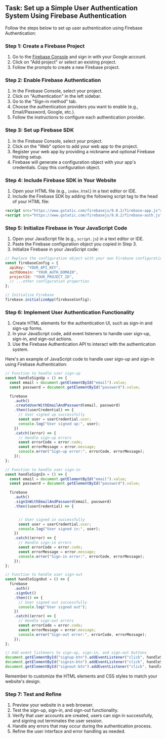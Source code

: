 

## Task: Set up a Simple User Authentication System Using Firebase Authentication

Follow the steps below to set up user authentication using Firebase Authentication:

### Step 1: Create a Firebase Project

1. Go to the [Firebase Console](https://console.firebase.google.com/) and sign in with your Google account.
2. Click on "Add project" or select an existing project.
3. Follow the prompts to create a new Firebase project.

### Step 2: Enable Firebase Authentication

1. In the Firebase Console, select your project.
2. Click on "Authentication" in the left sidebar.
3. Go to the "Sign-in method" tab.
4. Choose the authentication providers you want to enable (e.g., Email/Password, Google, etc.).
5. Follow the instructions to configure each authentication provider.

### Step 3: Set up Firebase SDK

1. In the Firebase Console, select your project.
2. Click on the "Web" option to add your web app to the project.
3. Register your web app by providing a nickname and optional Firebase Hosting setup.
4. Firebase will generate a configuration object with your app's credentials. Copy this configuration object.

### Step 4: Include Firebase SDK in Your Website

1. Open your HTML file (e.g., `index.html`) in a text editor or IDE.
2. Include the Firebase SDK by adding the following script tag to the head of your HTML file:

```html
<script src="https://www.gstatic.com/firebasejs/9.0.2/firebase-app.js"></script>
<script src="https://www.gstatic.com/firebasejs/9.0.2/firebase-auth.js"></script>
```

### Step 5: Initialize Firebase in Your JavaScript Code

1. Open your JavaScript file (e.g., `script.js`) in a text editor or IDE.
2. Paste the Firebase configuration object you copied in Step 3.
3. Initialize Firebase in your JavaScript code:

```javascript
// Replace the configuration object with your own Firebase configuration
const firebaseConfig = {
  apiKey: "YOUR_API_KEY",
  authDomain: "YOUR_AUTH_DOMAIN",
  projectId: "YOUR_PROJECT_ID",
  // ...other configuration properties
};

// Initialize Firebase
firebase.initializeApp(firebaseConfig);
```

### Step 6: Implement User Authentication Functionality

1. Create HTML elements for the authentication UI, such as sign-in and sign-up forms.
2. In your JavaScript code, add event listeners to handle user sign-up, sign-in, and sign-out actions.
3. Use the Firebase Authentication API to interact with the authentication system.

Here's an example of JavaScript code to handle user sign-up and sign-in using Firebase Authentication:

```javascript
// Function to handle user sign-up
const handleSignUp = () => {
  const email = document.getElementById("email").value;
  const password = document.getElementById("password").value;

  firebase
    .auth()
    .createUserWithEmailAndPassword(email, password)
    .then((userCredential) => {
      // User signed up successfully
      const user = userCredential.user;
      console.log("User signed up:", user);
    })
    .catch((error) => {
      // Handle sign-up errors
      const errorCode = error.code;
      const errorMessage = error.message;
      console.error("Sign-up error:", errorCode, errorMessage);
    });
};

// Function to handle user sign-in
const handleSignIn = () => {
  const email = document.getElementById("email").value;
  const password = document.getElementById("password").value;

  firebase
    .auth()
    .signInWithEmailAndPassword(email, password)
    .then((userCredential) => {


      // User signed in successfully
      const user = userCredential.user;
      console.log("User signed in:", user);
    })
    .catch((error) => {
      // Handle sign-in errors
      const errorCode = error.code;
      const errorMessage = error.message;
      console.error("Sign-in error:", errorCode, errorMessage);
    });
};

// Function to handle user sign-out
const handleSignOut = () => {
  firebase
    .auth()
    .signOut()
    .then(() => {
      // User signed out successfully
      console.log("User signed out");
    })
    .catch((error) => {
      // Handle sign-out errors
      const errorCode = error.code;
      const errorMessage = error.message;
      console.error("Sign-out error:", errorCode, errorMessage);
    });
};

// Add event listeners to sign-up, sign-in, and sign-out buttons
document.getElementById("signup-btn").addEventListener("click", handleSignUp);
document.getElementById("signin-btn").addEventListener("click", handleSignIn);
document.getElementById("signout-btn").addEventListener("click", handleSignOut);
```

Remember to customize the HTML elements and CSS styles to match your website's design.

### Step 7: Test and Refine

1. Preview your website in a web browser.
2. Test the sign-up, sign-in, and sign-out functionality.
3. Verify that user accounts are created, users can sign in successfully, and signing out terminates the user session.
4. Handle any errors that may occur during the authentication process.
5. Refine the user interface and error handling as needed.
